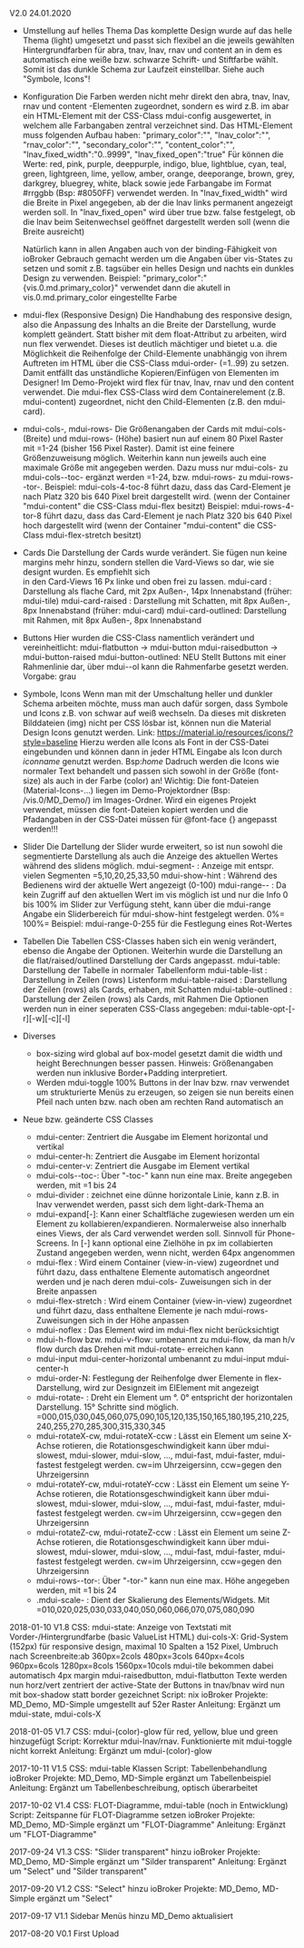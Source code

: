 V2.0 24.01.2020
* Umstellung auf helles Thema
  Das komplette Design wurde auf das helle Thema (light) umgesetzt und passt sich
  flexibel an die jeweils gewählten Hintergrundfarben für abra, tnav, lnav, rnav
  und content an in dem es automatisch eine weiße bzw. schwarze Schrift- und
  Stiftfarbe wählt. Somit ist das dunkle Schema zur Laufzeit einstellbar.
  Siehe auch "Symbole, Icons"!

* Konfiguration
  Die Farben werden nicht mehr direkt den abra, tnav, lnav, rnav und content
  -Elementen zugeordnet, sondern es wird z.B. im abar ein HTML-Element mit der 
  CSS-Class mdui-config ausgewertet, in welchem alle Farbangaben zentral 
  verzeichnet sind.
  Das HTML-Element muss folgenden Aufbau haben:
       "primary_color":"<farbe>",
       "lnav_color":"<farbe>",
       "rnav_color":"<farbe>",
       "secondary_color":"<farbe>",
       "content_color":"<farbe>",
       "lnav_fixed_width":"0..9999",
       "lnav_fixed_open":"true"
  Für <farbe> können die Werte:
  red, pink, purple, deeppurple, indigo, blue, lightblue, cyan, teal, green, 
  lightgreen, lime, yellow, amber, orange, deeporange, brown, grey, 
  darkgrey, bluegrey, white, black
  sowie jede Farbangabe im Format #rrggbb (Bsp: #8050FF) verwendet werden.
  In "lnav_fixed_width" wird die Breite in Pixel angegeben, ab der die lnav 
  links permanent angezeigt werden soll.
  In "lnav_fixed_open" wird über true bzw. false festgelegt, ob die lnav beim
  Seitenwechsel geöffnet dargestellt werden soll (wenn die Breite ausreicht)

  Natürlich kann in allen Angaben auch von der binding-Fähigkeit von ioBroker
  Gebrauch gemacht werden um die Angaben über vis-States zu setzen und somit 
  z.B. tagsüber ein helles Design und nachts ein dunkles Design zu verwenden.
  Beispiel: "primary_color":"{vis.0.md.primary_color}" verwendet dann die akutell in 
     vis.0.md.primary_color eingestellte Farbe


* mdui-flex (Responsive Design)
  Die Handhabung des responsive design, also die Anpassung des Inhalts an
  die Breite der Darstellung, wurde komplett geändert. Statt bisher mit
  dem float-Attribut zu arbeiten, wird nun flex verwendet. Dieses ist
  deutlich mächtiger und bietet u.a. die Möglichkeit die Reihenfolge der
  Child-Elemente unabhängig von ihrem Auftreten im HTML über die CSS-Class
  mdui-order-<nn> (<nn>=1..99) zu setzen. Damit entfällt das unständliche 
  Kopieren/Einfügen von Elementen im Designer!
  Im Demo-Projekt wird flex für tnav, lnav, rnav und den content verwendet.
  Die mdui-flex CSS-Class wird dem Containerelement (z.B. mdui-content) zugeordnet, 
  nicht den Child-Elementen (z.B. den mdui-card).
  
* mdui-cols-<n>, mdui-rows-<n> 
  Die Größenangaben der Cards mit mdui-cols-<n> (Breite) und mdui-rows-<n> (Höhe)
  basiert nun auf einem 80 Pixel Raster mit <n>=1-24 (bisher 156 Pixel Raster). 
  Damit ist eine feinere Größenzuweisung möglich.
  Weiterhin kann nun jeweils auch eine maximale Größe mit angegeben werden. Dazu
  muss nur mdui-cols-<n> zu mdui-cols-<n>-toc-<m> ergänzt werden <m>=1-24, bzw. 
  mdui-rows-<n> zu mdui-rows-<n>-tor-<m>. 
  Beispiel: mdui-cols-4-toc-8 führt dazu, dass das Card-Element je nach Platz
            320 bis 640 Pixel breit dargestellt wird. 
            (wenn der Container "mdui-content" die CSS-Class mdui-flex besitzt) 
  Beispiel: mdui-rows-4-tor-8 führt dazu, dass das Card-Element je nach Platz
            320 bis 640 Pixel hoch dargestellt wird 
            (wenn der Container "mdui-content" die CSS-Class mdui-flex-stretch besitzt) 

* Cards
  Die Darstellung der Cards wurde verändert. Sie fügen nun keine margins mehr hinzu,
  sondern stellen die Vard-Views so dar, wie sie designt wurden. Es empfiehlt sich  
  in den Card-Views 16 Px linke und oben frei zu lassen.
  mdui-card : Darstellung als flache Card, mit 2px Außen-, 14px Innenabstand (früher: mdui-tile)
  mdui-card-raised : Darstellung mit Schatten, mit 8px Außen-, 8px Innenabstand (früher: mdui-card)
  mdui-card-outlined: Darstellung mit Rahmen, mit 8px Außen-, 8px Innenabstand

* Buttons
  Hier wurden die CSS-Class namentlich verändert und vereinheitlicht:
  mdui-flatbutton -> mdui-button
  mdui-raisedbutton -> mdui-button-raised
  mdui-button-outlined: NEU Stellt Buttons mit einer Rahmenlinie dar, über 
     mdui-<colorname>-ol kann die Rahmenfarbe gesetzt werden. Vorgabe: grau

* Symbole, Icons
  Wenn man mit der Umschaltung heller und dunkler Schema arbeiten möchte, muss
  man auch dafür sorgen, dass Symbole und Icons z.B. von schwar auf weiß wechseln.
  Da dieses mit diskreten Bilddateien (img) nicht per CSS lösbar ist, können nun die
  Material Design Icons genutzt werden.
  Link: https://material.io/resources/icons/?style=baseline 
  Hierzu werden alle Icons als Font in der CSS-Datei eingebunden und können dann in 
  jeder HTML Eingabe als Icon durch <i class="material-icons">iconname</i> genutzt werden.
  Bsp:<i class="material-icons">home</i>
  Dadruch werden die Icons wie normaler Text behandelt und passen sich sowohl in der
  Größe (font-size) als auch in der Farbe (color) an!
  Wichtig: Die font-Dateien (Material-Icons-...) liegen im Demo-Projektordner 
    (Bsp: /vis.0/MD_Demo/) im Images-Ordner. Wird ein eigenes Projekt verwendet, müssen 
    die font-Dateien kopiert werden und die Pfadangaben in der CSS-Datei müssen 
    für @font-face {} angepasst werden!!!

* Slider
  Die Dartellung der Slider wurde erweitert, so ist nun sowohl die segmentierte
  Darstellung als auch die Anzeige des aktuellen Wertes während des slidens möglich.
  mdui-segment-<n> : Anzeige mit entspr. vielen Segmenten <n>=5,10,20,25,33,50
  mdui-show-hint : Während des Bedienens wird der aktuelle Wert angezeigt (0-100)
  mdui-range-<from>-<to> : Da kein Zugriff auf den aktuellen Wert im vis möglich ist
    und nur die Info 0 bis 100% im Slider zur Verfügung steht, kann über die mdui-range
    Angabe ein Sliderbereich für mdui-show-hint festgelegt werden. 0%=<from> 100%=<to>
    Beispiel: mdui-range-0-255 für die Festlegung eines Rot-Wertes

* Tabellen
  Die Tabellen CSS-Classes haben sich ein wenig verändert, ebenso die Angabe der Optionen. 
  Weiterhin wurde die Darstellung an die flat/raised/outlined Darstellung der Cards 
  angepasst.
  mdui-table: Darstellung der Tabelle in normaler Tabellenform
  mdui-table-list : Darstellung in Zeilen (rows) Listenform
  mdui-table-raised : Darstellung der Zeilen (rows) als Cards, erhaben, mit Schatten
  mdui-table-outlined : Darstellung der Zeilen (rows) als Cards, mit Rahmen
  Die Optionen werden nun in einer seperaten CSS-Class angegeben:
  mdui-table-opt-[-r<responsewidth>][-w<colwidth>][-c<colcount>][-l]

* Diverses
  * box-sizing wird global auf box-model gesetzt damit die width und height
    Berechnungen besser passen. Hinweis: Größenangaben werden nun inklusive
    Border+Padding interpretiert.
  * Werden mdui-toggle 100% Buttons in der lnav bzw. rnav verwendet um strukturierte
    Menüs zu erzeugen, so zeigen sie nun bereits einen Pfeil nach unten bzw. 
    nach oben am rechten Rand automatisch an

* Neue bzw. geänderte CSS Classes
  * mdui-center: Zentriert die Ausgabe im Element horizontal und vertikal
  * mdui-center-h: Zentriert die Ausgabe im Element horizontal
  * mdui-center-v: Zentriert die Ausgabe im Element vertikal
  * mdui-cols-<n>-toc-<m>: Über "-toc-<m>" kann nun eine max. Breite angegeben
    werden, mit <m>=1 bis 24
  * mdui-divider : zeichnet eine dünne horizontale Linie, kann z.B. in lnav
    verwendet werden, passt sich dem light-dark-Thema an
  * mdui-expand[-<height>]: Kann einer Schaltfläche zugewiesen werden um ein Element
    zu kollabieren/expandieren. Normalerweise also innerhalb eines Views, der als
    Card verwendet werden soll. Sinnvoll für Phone-Screens.
    In [-<height>] kann optional eine Zielhöhe in px im collabierten Zustand
    angegeben werden, wenn nicht, werden 64px angenommen
  * mdui-flex : Wird einem Container (view-in-view) zugeordnet und führt dazu, 
    dass enthaltene Elemente automatisch angeordnet werden und je nach deren
    mdui-cols- Zuweisungen sich in der Breite anpassen
  * mdui-flex-stretch : Wird einem Container (view-in-view) zugeordnet und 
    führt dazu, dass enthaltene Elemente je nach mdui-rows- Zuweisungen
    sich in der Höhe anpassen
  * mdui-noflex : Das Element wird im mdui-flex nicht berücksichtigt  
  * mdui-h-flow bzw. mdui-v-flow: umbenannt zu mdui-flow, da man h/v flow durch 
    das Drehen mit mdui-rotate-<grad> erreichen kann
  * mdui-input mdui-center-horizontal umbenannt zu mdui-input mdui-center-h
  * mdui-order-N: Festlegung der Reihenfolge dwer Elemente in flex-Darstellung,
    wird zur Designzeit im ElElement mit angezeigt
  * mdui-rotate-<grad> : Dreht ein Element um <grad>°. 0° entspricht der horizontalen
    Darstellung. 15° Schritte sind möglich.
    <grad>=000,015,030,045,060,075,090,105,120,135,150,165,180,195,210,225,
    240,255,270,285,300,315,330,345
  * mdui-rotateX-cw, mdui-rotateX-ccw : Lässt ein Element um seine X-Achse 
    rotieren, die Rotationsgeschwindigkeit kann über mdui-slowest, mdui-slower, 
    mdui-slow, ..., mdui-fast, mdui-faster, mdui-fastest festgelegt werden. 
    cw=im Uhrzeigersinn, ccw=gegen den Uhrzeigersinn
  * mdui-rotateY-cw, mdui-rotateY-ccw : Lässt ein Element um seine Y-Achse 
    rotieren, die Rotationsgeschwindigkeit kann über mdui-slowest, mdui-slower, 
    mdui-slow, ..., mdui-fast, mdui-faster, mdui-fastest festgelegt werden. 
    cw=im Uhrzeigersinn, ccw=gegen den Uhrzeigersinn
  * mdui-rotateZ-cw, mdui-rotateZ-ccw : Lässt ein Element um seine Z-Achse 
    rotieren, die Rotationsgeschwindigkeit kann über mdui-slowest, mdui-slower, 
    mdui-slow, ..., mdui-fast, mdui-faster, mdui-fastest festgelegt werden. 
    cw=im Uhrzeigersinn, ccw=gegen den Uhrzeigersinn
  * mdui-rows-<n>-tor-<m>: Über "-tor-<m>" kann nun eine max. Höhe angegeben 
    werden, mit <m>=1 bis 24
  * .mdui-scale-<n> : Dient der Skalierung des Elements/Widgets. 
    Mit <n>=010,020,025,030,033,040,050,060,066,070,075,080,090


2018-01-10 V1.8
CSS:
mdui-state: Anzeige von Textstati mit Vorder-/Hintergrundfarbe (basic ValueList HTML)
dui-cols-X: Grid-System (152px) für responsive design, maximal 10 Spalten a 152 Pixel,
            Umbruch nach Screenbreite:ab 360px=2cols 480px=3cols 640px=4cols 960px=6cols 1280px=8cols 1560px=10cols
            mdui-tile bekommen dabei automatisch 4px margin
mdui-raisedbutton, mdui-flatbutton Texte werden nun horz/vert zentriert
der active-State der Buttons in tnav/bnav wird nun mit box-shadow statt border gezeichnet
Script: nix
ioBroker Projekte: MD_Demo, MD-Simple umgestellt auf 52er Raster
Anleitung: Ergänzt um mdui-state, mdui-cols-X

2018-01-05 V1.7
CSS: mdui-(color)-glow für red, yellow, blue und green hinzugefügt
Script: Korrektur mdui-lnav/rnav. Funktionierte mit mdui-toggle nicht korrekt
Anleitung: Ergänzt um mdui-(color)-glow

2017-10-11 V1.5
CSS: mdui-table Klassen
Script: Tabellenbehandlung
ioBroker Projekte: MD_Demo, MD-Simple ergänzt um Tabellenbeispiel
Anleitung: Ergänzt um Tabellenbeschreibung, optisch überarbeitet

2017-10-02 V1.4
CSS: FLOT-Diagramme, mdui-table (noch in Entwicklung)
Script: Zeitspanne für FLOT-Diagramme setzen
ioBroker Projekte: MD_Demo, MD-Simple ergänzt um "FLOT-Diagramme"
Anleitung: Ergänzt um "FLOT-Diagramme"

2017-09-24 V1.3
CSS: "Slider transparent" hinzu
ioBroker Projekte: MD_Demo, MD-Simple ergänzt um "Silder transparent"
Anleitung: Ergänzt um "Select" und "Silder transparent"

2017-09-20 V1.2
CSS: "Select" hinzu
ioBroker Projekte: MD_Demo, MD-Simple ergänzt um "Select"

2017-09-17 V1.1
Sidebar Menüs hinzu
MD_Demo aktualisiert

2017-08-20 V0.1
First Upload
